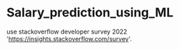 # Salary_prediction_using_ML
use stackoverflow developer survey 2022  'https://insights.stackoverflow.com/survey'.
